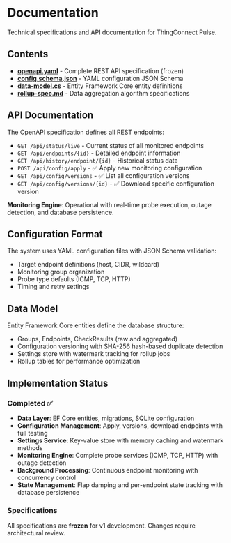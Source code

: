 # Documentation

Technical specifications and API documentation for ThingConnect Pulse.

## Contents

- **[openapi.yaml](./openapi.yaml)** - Complete REST API specification (frozen)
- **[config.schema.json](./config.schema.json)** - YAML configuration JSON Schema
- **[data-model.cs](./data-model.cs)** - Entity Framework Core entity definitions
- **[rollup-spec.md](./rollup-spec.md)** - Data aggregation algorithm specifications

## API Documentation

The OpenAPI specification defines all REST endpoints:
- `GET /api/status/live` - Current status of all monitored endpoints
- `GET /api/endpoints/{id}` - Detailed endpoint information
- `GET /api/history/endpoint/{id}` - Historical status data
- `POST /api/config/apply` - ✅ Apply new monitoring configuration
- `GET /api/config/versions` - ✅ List all configuration versions
- `GET /api/config/versions/{id}` - ✅ Download specific configuration version

**Monitoring Engine**: Operational with real-time probe execution, outage detection, and database persistence.

## Configuration Format

The system uses YAML configuration files with JSON Schema validation:
- Target endpoint definitions (host, CIDR, wildcard)
- Monitoring group organization
- Probe type defaults (ICMP, TCP, HTTP)
- Timing and retry settings

## Data Model

Entity Framework Core entities define the database structure:
- Groups, Endpoints, CheckResults (raw and aggregated)
- Configuration versioning with SHA-256 hash-based duplicate detection
- Settings store with watermark tracking for rollup jobs
- Rollup tables for performance optimization

## Implementation Status

### Completed ✅
- **Data Layer**: EF Core entities, migrations, SQLite configuration
- **Configuration Management**: Apply, versions, download endpoints with full testing
- **Settings Service**: Key-value store with memory caching and watermark methods
- **Monitoring Engine**: Complete probe services (ICMP, TCP, HTTP) with outage detection
- **Background Processing**: Continuous endpoint monitoring with concurrency control
- **State Management**: Flap damping and per-endpoint state tracking with database persistence

### Specifications
All specifications are **frozen** for v1 development. Changes require architectural review.